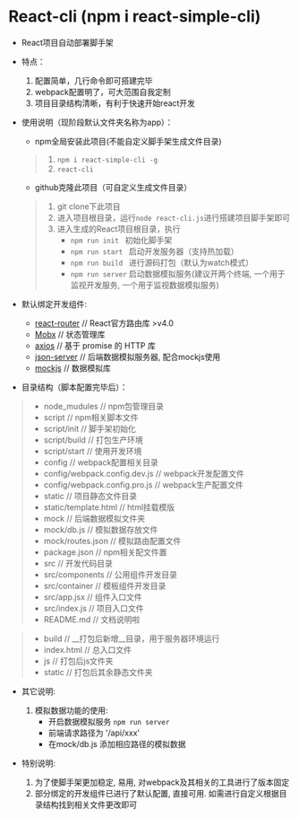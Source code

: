 # React-cli    (npm i react-simple-cli)
+ React项目自动部署脚手架


+ 特点：
    1. 配置简单，几行命令即可搭建完毕
    2. webpack配置明了，可大范围自我定制
    3. 项目目录结构清晰，有利于快速开始react开发


+ 使用说明（现阶段默认文件夹名称为app）：
    + npm全局安装此项目(不能自定义脚手架生成文件目录)
    >    1. `npm i react-simple-cli -g`
    >    2. `react-cli`

    + github克隆此项目（可自定义生成文件目录）
    >    1. git clone下此项目
    >    2. 进入项目根目录，运行`node react-cli.js`进行搭建项目脚手架即可
    >    3. 进入生成的React项目根目录，执行
    >        + `npm run init `   初始化脚手架
    >        + `npm run start `  启动开发服务器（支持热加载）
    >        + `npm run build `  进行源码打包（默认为watch模式）
    >        + `npm run server`  启动数据模拟服务(建议开两个终端, 一个用于监视开发服务, 一个用于监视数据模拟服务)


+ 默认绑定开发组件:
    + [react-router](http://reacttraining.cn/web/guides/quick-start)    // React官方路由库 >v4.0
    + [Mobx](https://cn.mobx.js.org/)    // 状态管理库
    + [axios](https://www.kancloud.cn/yunye/axios/234845)    // 基于 promise 的 HTTP 库
    + [json-server](https://github.com/typicode/json-server)    // 后端数据模拟服务器, 配合mockjs使用
    + [mockjs](http://mockjs.com/examples.html)    // 数据模拟库


+ 目录结构（脚本配置完毕后）：
> + node_mudules          // npm包管理目录
> + script                // npm相关脚本文件
> + script/init           // 脚手架初始化
> + script/build          // 打包生产环境
> + script/start          // 使用开发环境
> + config                // webpack配置相关目录
> + config/webpack.config.dev.js      // webpack开发配置文件
> + config/webpack.config.pro.js      // webpack生产配置文件
> + static                // 项目静态文件目录
> + static/template.html  // html挂载模版
> + mock                  // 后端数据模拟文件夹
> + mock/db.js            // 模拟数据存放文件
> + mock/routes.json      // 模拟路由配置文件
> + package.json          // npm相关配文件置
> + src                   // 开发代码目录
> + src/components        // 公用组件开发目录
> + src/container         // 模板组件开发目录
> + src/app.jsx           // 组件入口文件
> + src/index.js          // 项目入口文件
> + README.md             // 文档说明啦

> + build                 // __打包后新增__目录，用于服务器环境运行
> + index.html            // 总入口文件
> + js             // 打包后js文件夹
> + static          // 打包后其余静态文件夹

+ 其它说明:
    1. 模拟数据功能的使用:
        + 开启数据模拟服务 `npm run server`
        + 前端请求路径为 '/api/xxx'
        + 在mock/db.js 添加相应路径的模拟数据

+ 特别说明:
    1. 为了使脚手架更加稳定, 易用, 对webpack及其相关的工具进行了版本固定
    2. 部分绑定的开发组件已进行了默认配置, 直接可用. 如需进行自定义根据目录结构找到相关文件更改即可
